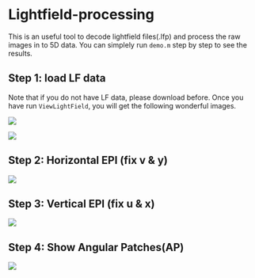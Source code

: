 # Lightfield-processing

This is an useful tool to decode lightfield files(.lfp) and process the raw images in to 5D data. You can simplely run `demo.m` step by step to see the results.

## Step 1: load LF data

Note that if you do not have LF data, please download before. Once you have run `ViewLightField`, you will get the following wonderful images.

![](http://oofx6tpf6.bkt.clouddn.com/all_views-1.gif)

![](http://oofx6tpf6.bkt.clouddn.com/bigimg-1.jpg)

## Step 2: Horizontal EPI (fix v & y)

![](http://oofx6tpf6.bkt.clouddn.com/epi-h.png)


## Step 3: Vertical EPI (fix u & x)

![](http://oofx6tpf6.bkt.clouddn.com/epi-v.png)



## Step 4: Show Angular Patches(AP)

![](http://oofx6tpf6.bkt.clouddn.com/buhhda2-ap-zoom.png)
